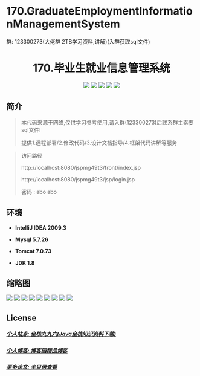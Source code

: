 # 170.GraduateEmploymentInformationManagementSystem

<p>群: 123300273(大佬群 2TB学习资料,讲解)(入群获取sql文件)</p>

<p><h1 align="center">170.毕业生就业信息管理系统</h1></p>


<p align="center">
	<img src="https://img.shields.io/badge/jdk-1.8-orange.svg"/>
    <img src="https://img.shields.io/badge/spring-5.x-lightgrey.svg"/>
    <img src="https://img.shields.io/badge/springMVC-5.x-lightgrey.svg"/>
    <img src="https://img.shields.io/badge/mybatis-5.x-yellow.svg"/>
    <img src="https://img.shields.io/badge/vue-3.x-blue.svg"/>
</p>

## 简介


> 本代码来源于网络,仅供学习参考使用,请入群(123300273)后联系群主索要sql文件!
>
> 提供1.远程部署/2.修改代码/3.设计文档指导/4.框架代码讲解等服务

>访问路径
>
> http://localhost:8080/jspmg49t3/front/index.jsp
>
> http://localhost:8080/jspmg49t3/jsp/login.jsp
>
> 密码 : abo abo


## 环境

- <b>IntelliJ IDEA 2009.3</b>

- <b>Mysql 5.7.26</b>

- <b>Tomcat 7.0.73</b>

- <b>JDK 1.8</b>




## 缩略图

![](https://img2022.cnblogs.com/blog/588112/202207/588112-20220717004130084-160525444.png)
![](https://img2022.cnblogs.com/blog/588112/202207/588112-20220717004136230-2127894341.png)
![](https://img2022.cnblogs.com/blog/588112/202207/588112-20220717004140589-1765633503.png)
![](https://img2022.cnblogs.com/blog/588112/202207/588112-20220717004144709-180250730.png)
![](https://img2022.cnblogs.com/blog/588112/202207/588112-20220717004152707-472290135.png)
![](https://img2022.cnblogs.com/blog/588112/202207/588112-20220717004156983-959255670.png)
![](https://img2022.cnblogs.com/blog/588112/202207/588112-20220717004201204-1504454329.png)
![](https://img2022.cnblogs.com/blog/588112/202207/588112-20220717004204667-1434892676.png)
![](https://img2022.cnblogs.com/blog/588112/202207/588112-20220717004209043-1307513408.png)



## License

##### [个人站点: 全栈九九六(Java全栈知识资料下载)](https://www.blog996.com/)
##### [个人博客: 博客园精品博客](https://www.cnblogs.com/yysbolg/)
##### [更多论文: 全目录查看](https://www.blog996.com/md/2021-09-22-1632317852192.html)





